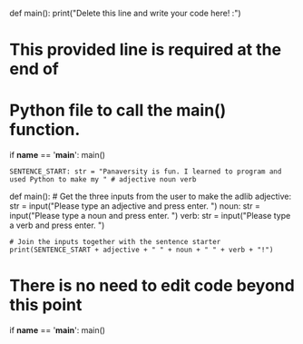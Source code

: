 <!-- Problem Statement
Write a program which prompts the user for an adjective, then a noun, then a verb, and then prints a fun sentence with those words!

Mad Libs is a word game where players are prompted for one word at a time, and the words are eventually filled into the blanks of a word template to make an entertaining story! We've provided you with the beginning of a sentence (the SENTENCE_START constant) which will end in a user-inputted adjective, noun, and then verb.

Here's a sample run (user input is in bold italics):

Please type an adjective and press enter. tiny

Please type a noun and press enter. plant

Please type a verb and press enter. fly

Code in Place is fun. I learned to program and used Python to make my tiny plant fly!
 -->




def main():
    print("Delete this line and write your code here! :")


# This provided line is required at the end of
# Python file to call the main() function.
if __name__ == '__main__':
    main()




    SENTENCE_START: str = "Panaversity is fun. I learned to program and used Python to make my " # adjective noun verb

def main():
    # Get the three inputs from the user to make the adlib
    adjective: str = input("Please type an adjective and press enter. ")
    noun: str = input("Please type a noun and press enter. ")
    verb: str = input("Please type a verb and press enter. ")

    # Join the inputs together with the sentence starter
    print(SENTENCE_START + adjective + " " + noun + " " + verb + "!")


# There is no need to edit code beyond this point

if __name__ == '__main__':
    main()